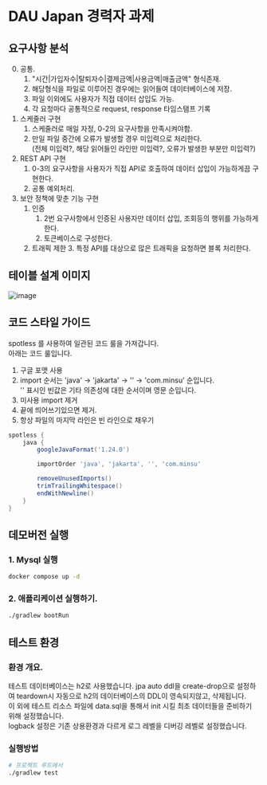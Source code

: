 # DAU Japan 경력자 과제

## 요구사항 분석

0. 공통.
   1. "시간|가입자수|탈퇴자수|결제금액|사용금액|매출금액" 형식존재.
   2. 해당형식을 파일로 이루어진 경우에는 읽어들여 데이터베이스에 저장.
   3. 파일 이외에도 사용자가 직접 데이터 삽입도 가능.
   4. 각 요청마다 공통적으로 request, response 타임스탬프 기록
1. 스케줄러 구현 
   1. 스케줄러로 매일 자정, 0-2의 요구사항을 만족시켜야함.
   2. 만일 파일 중간에 오류가 발생할 경우 미입력으로 처리한다.<br>
      (전체 미입력?, 해당 읽어들인 라인만 미입력?, 오류가 발생한 부분만 미입력?)
2. REST API 구현
   1. 0-3의 요구사항을 사용자가 직접 API로 호출하여 데이터 삽입이 가능하게끔 구현한다.
   2. 공통 예외처리.
3. 보안 정책에 맞춘 기능 구현
   1. 인증
      1. 2번 요구사항에서 인증된 사용자만 데이터 삽입, 조회등의 행위를 가능하게 한다.
      2. 토큰베이스로 구성한다. 
   2. 트래픽 제한
      3. 특정 API를 대상으로 많은 트래픽을 요청하면 블록 처리한다.


## 테이블 설계 이미지
![image](https://github.com/oct-sky-out/dau-japan-project/blob/main/doc-static/table.png?raw=true)

## 코드 스타일 가이드
spotless 를 사용하여 일관된 코드 룰을 가져갑니다. <br>
아래는 코드 룰입니다.
1. 구글 포맷 사용
2. import 순서는 'java' -> 'jakarta' -> '' -> 'com.minsu' 순입니다.<br>
   '' 표시인 빈값은 기타 의존성에 대한 순서이며 영문 순입니다. 
3. 미사용 import 제거
4. 끝에 띄어쓰기있으면 제거.
5. 항상 파일의 마지막 라인은 빈 라인으로 채우기
```groovy
spotless {
    java {
        googleJavaFormat('1.24.0')

        importOrder 'java', 'jakarta', '', 'com.minsu'

        removeUnusedImports()
        trimTrailingWhitespace()
        endWithNewline()
    }
}
```

## 데모버전 실행
### 1. Mysql 실행

```sh
docker compose up -d
```

### 2. 애플리케이션 실행하기.
```sh
./gradlew bootRun
```


## 테스트 환경
### 환경 개요.
테스트 데이터베이스는 h2로 사용했습니다.
jpa auto ddl을 create-drop으로 설정하여 teardown시 자동으로 h2의 데이터베이스의 DDL이 영속되지않고, 삭제됩니다.<br>
이 외에 테스트 리소스 파일에 data.sql을 통해서 init 시킬 최초 데이터들을 준비하기 위해 설정했습니다.<br>
logback 설정은 기존 상용환경과 다르게 로그 레벨을 디버깅 레벨로 설정했습니다.<br>

### 실행방법
```sh
# 프로젝트 루트에서
./gradlew test
```
